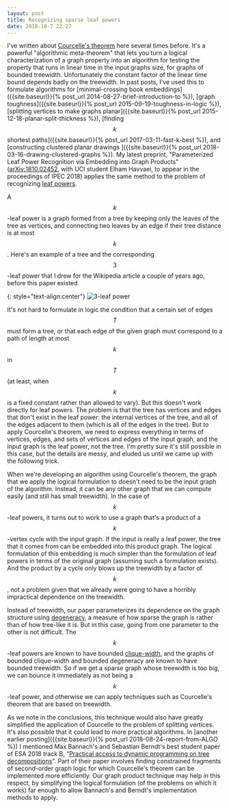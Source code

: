 ```yaml
---
layout: post
title: Recognizing sparse leaf powers
date: 2018-10-7 22:27
---
```

I've written about [Courcelle's theorem](https://en.wikipedia.org/wiki/Courcelle's_theorem) here several times before. It's a powerful "algorithmic meta-theorem" that lets you turn a logical characterization of a graph property into an algorithm for testing the property that runs in linear time in the input graphs size, for graphs of bounded treewidth. Unfortunately the constant factor of the linear time bound depends badly on the treewidth. In past posts, I've used this to formulate algorithms for [minimal-crossing book embeddings]({{site.baseurl}}{% post_url 2014-08-27-brief-introduction-to %}), [graph toughness]({{site.baseurl}}{% post_url 2015-09-19-toughness-in-logic %}), [splitting vertices to make graphs planar]({{site.baseurl}}{% post_url 2015-12-18-planar-split-thickness %}), [finding $$k$$ shortest paths]({{site.baseurl}}{% post_url 2017-03-11-fast-k-best %}), and [constructing clustered planar drawings ]({{site.baseurl}}{% post_url 2018-03-16-drawing-clustered-graphs %}). My latest preprint, "Parameterized Leaf Power Recognition via Embedding into Graph Products" ([arXiv:1810.02452](https://arxiv.org/abs/1810.02452), with UCI student Elham Havvaei, to appear in the proceedings of IPEC 2018) applies the same method to the problem of recognizing [leaf powers](https://en.wikipedia.org/wiki/Leaf_power).

A $$k$$-leaf power is a graph formed from a tree by keeping only the leaves of the tree as vertices, and connecting two leaves by an edge if their tree distance is at most $$k$$. Here's an example of a tree and the corresponding $$3$$-leaf power that I drew for the Wikipedia article a couple of years ago, before this paper existed.

{: style="text-align:center"}
![3-leaf power]({{site.baseurl}}/assets/2018/3-leaf-power.png)

It's not hard to formulate in logic the condition that a certain set of edges $$T$$ must form a tree, or that each edge of the given graph must correspond to a path of length at most $$k$$ in $$T$$ (at least, when $$k$$ is a fixed constant rather than allowed to vary). But this doesn't work directly for leaf powers. The problem is that the tree has vertices and edges that don't exist in the leaf power: the internal vertices of the tree, and all of the edges adjacent to them (which is all of the edges in the tree). But to apply Courcelle's theorem, we need to express everything in terms of vertices, edges, and sets of vertices and edges of the input graph, and the input graph is the leaf power, not the tree. I'm pretty sure it's still possible in this case, but the details are messy, and eluded us until we came up with the following trick.

When we're developing an algorithm using Courcelle's theorem, the graph that we apply the logical formulation to doesn't need to be the input graph of the algorithm. Instead, it can be any other graph that we can compute easily (and still has small treewidth). In the case of $$k$$-leaf powers, it turns out to work to use a graph that's a product of a $$k$$-vertex cycle with the input graph. If the input is really a leaf power, the tree that it comes from can be embedded into this product graph. The logical formulation of this embedding is much simpler than the formulation of leaf powers in terms of the original graph (assuming such a formulation exists). And the product by a cycle only blows up the treewidth by a factor of $$k$$, not a problem given that we already were going to have a horribly impractical dependence on the treewidth.

Instead of treewidth, our paper parameterizes its dependence on the graph structure using [degeneracy](https://en.wikipedia.org/wiki/Degeneracy_(graph_theory)), a measure of how sparse the graph is rather than of how tree-like it is. But in this case, going from one parameter to the other is not difficult. The $$k$$-leaf powers are known to have bounded [clique-width](https://en.wikipedia.org/wiki/Clique-width), and the graphs of bounded clique-width and bounded degeneracy are known to have bounded treewidth. So if we get a sparse graph whose treewidth is too big, we can bounce it immediately as not being a $$k$$-leaf power, and otherwise we can apply techniques such as Courcelle's theorem that are based on treewidth.

As we note in the conclusions, this technique would also have greatly simplified the application of Courcelle to the problem of splitting vertices. It's also possible that it could lead to more practical algorithms. In [another earlier posting]({{site.baseurl}}{% post_url 2018-08-24-report-from-ALGO %}) I mentioned Max Bannach's and Sebastian Berndt's best student paper of ESA 2018 track B, "[Practical access to dynamic programming on tree decompositions](http://dx.doi.org/10.4230/LIPIcs.ESA.2018.6)". Part of their paper involves finding constrained fragments of second-order graph logic for which Courcelle's theorem can be implemented more efficiently. Our graph product technique may help in this respect, by simplifying the logical formulation (of the problems on which it works) far enough to allow Bannach's and Berndt's implementation methods to apply.